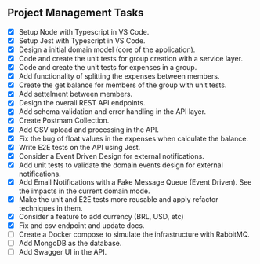 ## Project Management Tasks
- [x] Setup Node with Typescript in VS Code.
- [x] Setup Jest with Typescript in VS Code.
- [x] Design a initial domain model (core of the application).
- [x] Code and create the unit tests for group creation with a service layer.
- [x] Code and create the unit tests for expenses in a group.
- [x] Add functionality of splitting the expenses between members.
- [x] Create the get balance for members of the group with unit tests.
- [x] Add settelment between members.
- [x] Design the overall REST API endpoints.
- [x] Add schema validation and error handling in the API layer.
- [x] Create Postmam Collection.
- [x] Add CSV upload and processing in the API.
- [x] Fix the bug of float values in the expenses when calculate the balance.
- [x] Write E2E tests on the API using Jest.
- [x] Consider a Event Driven Design for external notifications.
- [x] Add unit tests to validate the domain events design for external notifications.
- [x] Add Email Notifications with a Fake Message Queue (Event Driven). See the impacts in the current domain mode.
- [x] Make the unit and E2E tests more reusable and apply refactor techniques in them.
- [x] Consider a feature to add currency (BRL, USD, etc)
- [x] Fix and csv endpoint and update docs.
- [ ] Create a Docker compose to simulate the infrastructure with RabbitMQ.
- [ ] Add MongoDB as the database.
- [ ] Add Swagger UI in the API.
